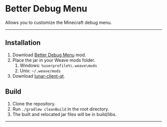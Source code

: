 # Better Debug Menu
Allows you to customize the Minecraft debug menu.

---

## Installation
1. Download [Better Debug Menu](https://github.com/Syz66/BetterDebugMenu/releases/latest) mod.
2. Place the jar in your Weave mods folder.
    1. Windows: `%userprofile%\.weave\mods`
    2. Unix: `~/.weave/mods`
3. Download [lunar-client-qt](https://github.com/Youded-byte/lunar-client-qt/releases/latest).

## Build
1. Clone the repository.
2. Run `./gradlew cleanBuild` in the root directory.
3. The built and relocated jar files will be in build/libs.

---
